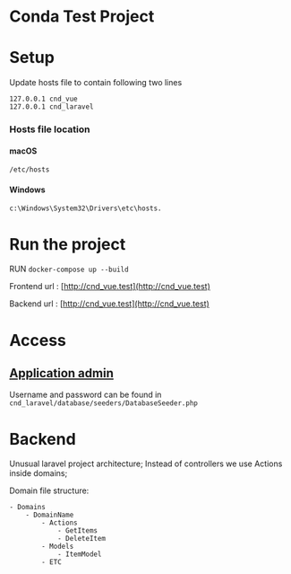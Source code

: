 # Conda Test Project

# Setup

Update hosts file to contain following two lines

```
127.0.0.1 cnd_vue
127.0.0.1 cnd_laravel
```

### Hosts file location

#### macOS

`/etc/hosts`

#### Windows

`c:\Windows\System32\Drivers\etc\hosts.`


# Run the project

RUN `docker-compose up --build`

Frontend url : [http://cnd_vue.test](http://cnd_vue.test)

Backend url : [http://cnd_vue.test](http://cnd_vue.test)

# Access

## [Application admin](http://cnd_laravel.test/admin)

Username and password can be found in  `cnd_laravel/database/seeders/DatabaseSeeder.php`

# Backend

Unusual laravel project architecture; Instead of controllers we use Actions inside domains;

Domain file structure:

    - Domains  
        - DomainName
            - Actions
                - GetItems
                - DeleteItem
            - Models
                - ItemModel
            - ETC

